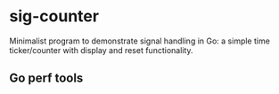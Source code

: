 # sig-counter

Minimalist program to demonstrate signal handling in Go: a simple time ticker/counter with display and reset functionality.

## Go perf tools


